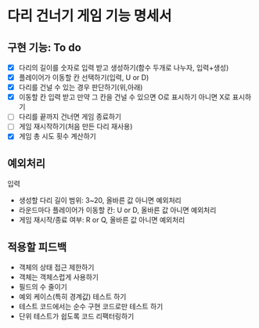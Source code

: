 # 다리 건너기 게임 기능 명세서

## 구현 기능: To do

- [x] 다리의 길이를 숫자로 입력 받고 생성하기(함수 두개로 나누자, 입력+생성)
- [x] 플레이어가 이동할 칸 선택하기(입력, U or D)
- [x] 다리를 건널 수 있는 경우 판단하기(위,아래)
- [x] 이동할 칸 입력 받고 만약 그 칸을 건널 수 있으면 O로 표시하기 아니면 X로 표시하기
- [ ] 다리를 끝까지 건너면 게임 종료하기
- [ ] 게임 재시작하기(처음 만든 다리 재사용)
- [x] 게임 총 시도 횟수 계산하기

## 예외처리

입력

- 생성할 다리 길이 범위: 3~20, 올바른 값 아니면 예외처리
- 라운드마다 플레이어가 이동할 칸: U or D, 올바른 값 아니면 예외처리
- 게임 재시작/종료 여부: R or Q, 올바른 값 아니면 예외처리

## 적용할 피드백

- 객체의 상태 접근 제한하기
- 객체는 객체스럽게 사용하기
- 필드의 수 줄이기
- 예외 케이스(특히 경계값) 테스트 하기
- 테스트 코드에서는 순수 구현 코드로만 테스트 하기
- 단위 테스트가 쉽도록 코드 리팩터링하기

